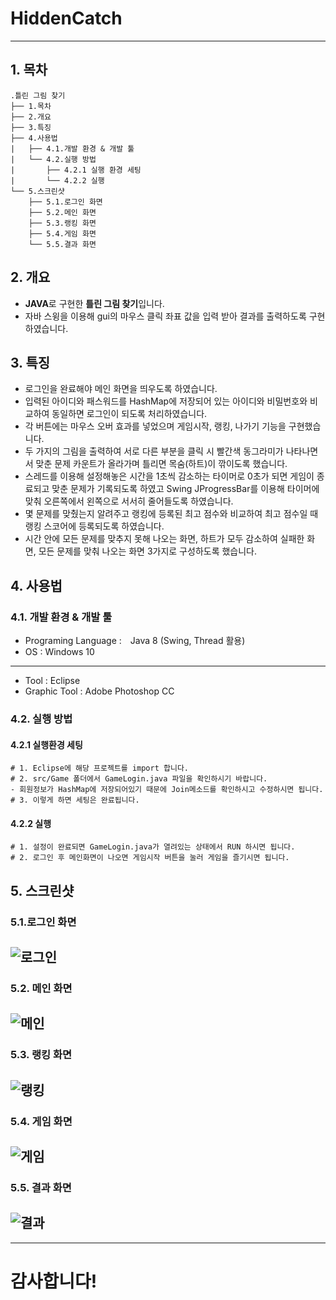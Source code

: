 # HiddenCatch

-------------
## 1. 목차
```
.틀린 그림 찾기
├── 1.목차
├── 2.개요
├── 3.특징
├── 4.사용법
|   ├── 4.1.개발 환경 & 개발 툴
|   └── 4.2.실행 방법
|       ├── 4.2.1 실행 환경 세팅
|       └── 4.2.2 실행
└── 5.스크린샷
    ├── 5.1.로그인 화면
    ├── 5.2.메인 화면
    ├── 5.3.랭킹 화면
    ├── 5.4.게임 화면
    └── 5.5.결과 화면
```



## 2. 개요
 - **JAVA**로 구현한 **틀린 그림 찾기**입니다. 
 - 자바 스윙을 이용해 gui의 마우스 클릭 좌표 값을 입력 받아 결과를 출력하도록 구현하였습니다.


 
## 3. 특징
- 로그인을 완료해야 메인 화면을 띄우도록 하였습니다.
- 입력된 아이디와 패스워드를 HashMap에 저장되어 있는 아이디와 비밀번호와 비교하여 동일하면 로그인이 되도록 처리하였습니다.
- 각 버튼에는 마우스 오버 효과를 넣었으며 게임시작, 랭킹, 나가기 기능을 구현했습니다.
- 두 가지의 그림을 출력하여 서로 다른 부분을 클릭 시 빨간색 동그라미가 나타나면서 맞춘 문제 카운트가 올라가며 틀리면 목숨(하트)이 깎이도록 했습니다.
- 스레드를 이용해 설정해놓은 시간을 1초씩 감소하는 타이머로 0초가 되면 게임이 종료되고 맞춘 문제가 기록되도록 하였고 Swing JProgressBar를 이용해 타이머에 맞춰 오른쪽에서 왼쪽으로 서서히 줄어들도록 하였습니다.
- 몇 문제를 맞췄는지 알려주고 랭킹에 등록된 최고 점수와 비교하여 최고 점수일 때 랭킹 스코어에 등록되도록 하였습니다.
- 시간 안에 모든 문제를 맞추지 못해 나오는 화면, 하트가 모두 감소하여 실패한 화면, 모든 문제를 맞춰 나오는 화면 3가지로 구성하도록 했습니다.



## 4. 사용법
### 4.1. 개발 환경 & 개발 툴
- Programing Language :　Java 8 (Swing, Thread 활용) 
- OS : Windows 10
-----------------------------------------------------------------------------
- Tool : Eclipse 
- Graphic Tool : Adobe Photoshop CC


### 4.2. 실행 방법
#### 4.2.1 실행환경 세팅
```
# 1. Eclipse에 해당 프로젝트를 import 합니다.
# 2. src/Game 폴더에서 GameLogin.java 파일을 확인하시기 바랍니다. 
- 회원정보가 HashMap에 저장되어있기 때문에 Join메소드를 확인하시고 수정하시면 됩니다.
# 3. 이렇게 하면 세팅은 완료됩니다.
```
#### 4.2.2 실행
```
# 1. 설정이 완료되면 GameLogin.java가 열려있는 상태에서 RUN 하시면 됩니다.
# 2. 로그인 후 메인화면이 나오면 게임시작 버튼을 눌러 게임을 즐기시면 됩니다.
```


## 5. 스크린샷

### 5.1.로그인 화면
 ![로그인](./screenshot/hc1.PNG)
 -------------

### 5.2. 메인 화면
 ![메인](./screenshot/hc3.PNG)
 -------------
 
 ### 5.3. 랭킹 화면
 ![랭킹](./screenshot/hc4.PNG)
 -------------
  
 ### 5.4. 게임 화면
 ![게임](./screenshot/hc5.PNG)
 -------------
  
 ### 5.5. 결과 화면
 ![결과](./screenshot/hc8.PNG)
 -------------

------------------------------------------------------------------------------
# 감사합니다!
